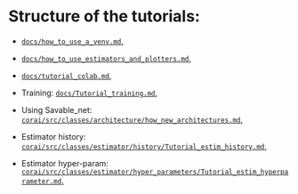 # Structure of the tutorials:

- [`docs/how_to_use_a_venv.md`,](https://github.com/Code-Cornelius/CorAI/blob/master/docs/how_to_use_a_venv.md)
- [`docs/how_to_use_estimators_and_plotters.md`,](https://github.com/Code-Cornelius/CorAI/blob/master/docs/how_to_use_estimators_and_plotters.md)
- [`docs/tutorial_colab.md`,](https://github.com/Code-Cornelius/CorAI/blob/master/docs/tutorial_colab.md)
- Training: [`docs/Tutorial_training.md`,](https://github.com/Code-Cornelius/CorAI/blob/master/docs/tutorial_training.md)

- Using Savable_net: [`corai/src/classes/architecture/how_new_architectures.md`,](https://github.com/Code-Cornelius/CorAI/blob/master/corai/src/classes/architecture/how_new_architectures.md)
- Estimator history: [`corai/src/classes/estimator/history/Tutorial_estim_history.md`,](https://github.com/Code-Cornelius/CorAI/blob/master/corai/src/classes/estimator/history/tutorial_estim_history.md)
- Estimator hyper-param: [`corai/src/classes/estimator/hyper_parameters/Tutorial_estim_hyperparameter.md`.](https://github.com/Code-Cornelius/CorAI/blob/master/corai/src/classes/estimator/hyper_parameters/tutorial_estim_hyperparameter.md)
